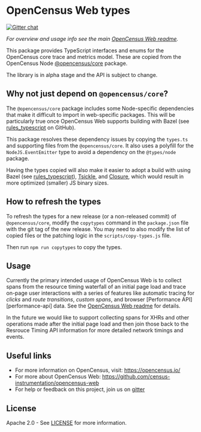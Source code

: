 # OpenCensus Web types
[![Gitter chat][gitter-image]][gitter-url]

*For overview and usage info see the main [OpenCensus Web readme][oc-web-readme-url].*

This package provides TypeScript interfaces and enums for the OpenCensus core 
trace and metrics model. These are copied from the OpenCensus Node 
[@opencensus/core][opencensus-core-url] package.

The library is in alpha stage and the API is subject to change.

## Why not just depend on `@opencensus/core`?

The `@opencensus/core` package includes some Node-specific dependencies
that make it difficult to import in web-specific packages. This will be
particularly true once OpenCensus Web supports building with Bazel (see
[rules_typescript](https://github.com/bazelbuild/rules_typescript) on GitHub).

This package resolves these dependency issues by copying the `types.ts` and
supporting files from the `@opencensus/core`. It also uses a polyfill for the
`NodeJS.EventEmitter` type to avoid a dependency on the `@types/node` package.

Having the types copied will also make it easier to adopt a build with using
Bazel (see [rules_typescript][rules-typescript-url]), [Tsickle][tsickle-url],
and [Closure][closure-url], which would result in more optimized
(smaller) JS binary sizes.

## How to refresh the types

To refresh the types for a new release (or a non-released commit) of 
`@opencensus/core`, modify the `copytypes` command in the `package.json` file 
with the git tag of the new release. You may need to also modify the list of
copied files or the patching logic in the `scripts/copy-types.js` file.

Then run `npm run copytypes` to copy the types.

## Usage

Currently the primary intended usage of OpenCensus Web is to collect
spans from the resource timing waterfall of an initial page load
and trace on-page user interactions with a series of features like automatic tracing 
for *clicks* and *route transitions*, *custom spans*, and browser [Performance API][performance-api] data.
See the [OpenCensus Web readme][oc-web-readme-url] for details.

In the future we would like to support collecting spans for XHRs and other
operations made after the initial page load and then join those back to the
Resrouce Timing API information for more detailed network timings and events.

## Useful links
- For more information on OpenCensus, visit: <https://opencensus.io/>
- For more about OpenCensus Web: <https://github.com/census-instrumentation/opencensus-web>
- For help or feedback on this project, join us on [gitter][gitter-url]

## License

Apache 2.0 - See [LICENSE][license-url] for more information.

[gitter-image]: https://badges.gitter.im/census-instrumentation/lobby.svg
[gitter-url]: https://gitter.im/census-instrumentation/lobby
[opencensus-core-url]: https://github.com/census-instrumentation/opencensus-node/tree/master/packages/opencensus-core
[oc-web-readme-url]: https://github.com/census-instrumentation/opencensus-web/blob/master/README.md
[license-url]: https://github.com/census-instrumentation/opencensus-web/blob/master/packages/opencensus-web-instrumentation-perf/LICENSE
[rules-typescript-url]: https://github.com/bazelbuild/rules_typescript
[tsickle-url]: https://github.com/angular/tsickle
[closure-url]: https://github.com/google/closure-compiler

